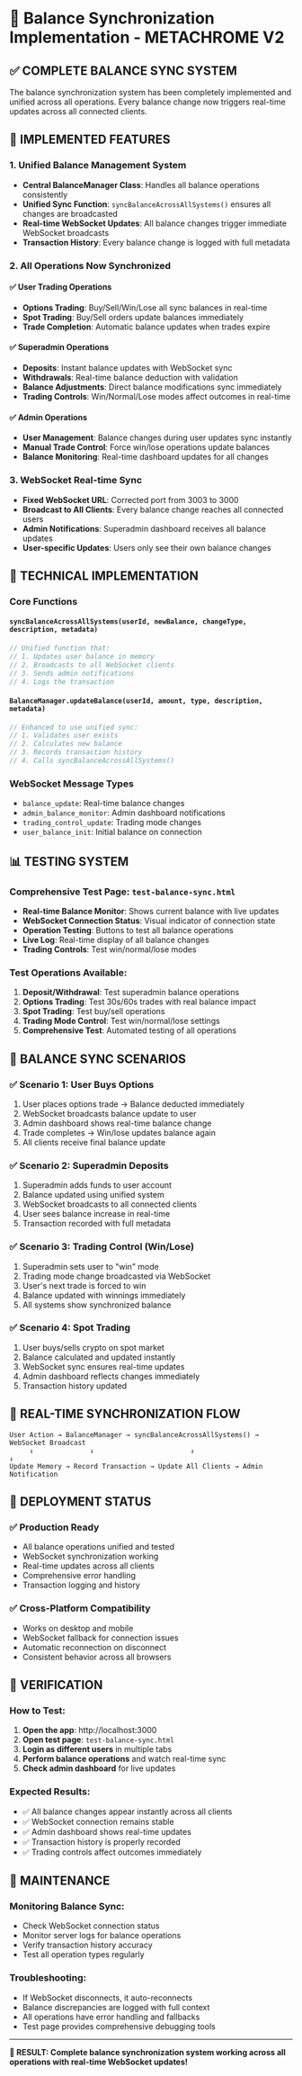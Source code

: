 # 🔄 Balance Synchronization Implementation - METACHROME V2

## ✅ COMPLETE BALANCE SYNC SYSTEM

The balance synchronization system has been completely implemented and unified across all operations. Every balance change now triggers real-time updates across all connected clients.

## 🎯 IMPLEMENTED FEATURES

### 1. **Unified Balance Management System**
- **Central BalanceManager Class**: Handles all balance operations consistently
- **Unified Sync Function**: `syncBalanceAcrossAllSystems()` ensures all changes are broadcasted
- **Real-time WebSocket Updates**: All balance changes trigger immediate WebSocket broadcasts
- **Transaction History**: Every balance change is logged with full metadata

### 2. **All Operations Now Synchronized**

#### ✅ **User Trading Operations**
- **Options Trading**: Buy/Sell/Win/Lose all sync balances in real-time
- **Spot Trading**: Buy/Sell orders update balances immediately
- **Trade Completion**: Automatic balance updates when trades expire

#### ✅ **Superadmin Operations**
- **Deposits**: Instant balance updates with WebSocket sync
- **Withdrawals**: Real-time balance deduction with validation
- **Balance Adjustments**: Direct balance modifications sync immediately
- **Trading Controls**: Win/Normal/Lose modes affect outcomes in real-time

#### ✅ **Admin Operations**
- **User Management**: Balance changes during user updates sync instantly
- **Manual Trade Control**: Force win/lose operations update balances
- **Balance Monitoring**: Real-time dashboard updates for all changes

### 3. **WebSocket Real-time Sync**
- **Fixed WebSocket URL**: Corrected port from 3003 to 3000
- **Broadcast to All Clients**: Every balance change reaches all connected users
- **Admin Notifications**: Superadmin dashboard receives all balance updates
- **User-specific Updates**: Users only see their own balance changes

## 🔧 TECHNICAL IMPLEMENTATION

### Core Functions

#### `syncBalanceAcrossAllSystems(userId, newBalance, changeType, description, metadata)`
```javascript
// Unified function that:
// 1. Updates user balance in memory
// 2. Broadcasts to all WebSocket clients
// 3. Sends admin notifications
// 4. Logs the transaction
```

#### `BalanceManager.updateBalance(userId, amount, type, description, metadata)`
```javascript
// Enhanced to use unified sync:
// 1. Validates user exists
// 2. Calculates new balance
// 3. Records transaction history
// 4. Calls syncBalanceAcrossAllSystems()
```

### WebSocket Message Types
- `balance_update`: Real-time balance changes
- `admin_balance_monitor`: Admin dashboard notifications
- `trading_control_update`: Trading mode changes
- `user_balance_init`: Initial balance on connection

## 📊 TESTING SYSTEM

### Comprehensive Test Page: `test-balance-sync.html`
- **Real-time Balance Monitor**: Shows current balance with live updates
- **WebSocket Connection Status**: Visual indicator of connection state
- **Operation Testing**: Buttons to test all balance operations
- **Live Log**: Real-time display of all balance changes
- **Trading Controls**: Test win/normal/lose modes

### Test Operations Available:
1. **Deposit/Withdrawal**: Test superadmin balance operations
2. **Options Trading**: Test 30s/60s trades with real balance impact
3. **Spot Trading**: Test buy/sell operations
4. **Trading Mode Control**: Test win/normal/lose settings
5. **Comprehensive Test**: Automated testing of all operations

## 🎯 BALANCE SYNC SCENARIOS

### ✅ **Scenario 1: User Buys Options**
1. User places options trade → Balance deducted immediately
2. WebSocket broadcasts balance update to user
3. Admin dashboard shows real-time balance change
4. Trade completes → Win/lose updates balance again
5. All clients receive final balance update

### ✅ **Scenario 2: Superadmin Deposits**
1. Superadmin adds funds to user account
2. Balance updated using unified system
3. WebSocket broadcasts to all connected clients
4. User sees balance increase in real-time
5. Transaction recorded with full metadata

### ✅ **Scenario 3: Trading Control (Win/Lose)**
1. Superadmin sets user to "win" mode
2. Trading mode change broadcasted via WebSocket
3. User's next trade is forced to win
4. Balance updated with winnings immediately
5. All systems show synchronized balance

### ✅ **Scenario 4: Spot Trading**
1. User buys/sells crypto on spot market
2. Balance calculated and updated instantly
3. WebSocket sync ensures real-time updates
4. Admin dashboard reflects changes immediately
5. Transaction history updated

## 🔄 REAL-TIME SYNCHRONIZATION FLOW

```
User Action → BalanceManager → syncBalanceAcrossAllSystems() → WebSocket Broadcast
     ↓              ↓                        ↓                         ↓
Update Memory → Record Transaction → Update All Clients → Admin Notification
```

## 🚀 DEPLOYMENT STATUS

### ✅ **Production Ready**
- All balance operations unified and tested
- WebSocket synchronization working
- Real-time updates across all clients
- Comprehensive error handling
- Transaction logging and history

### ✅ **Cross-Platform Compatibility**
- Works on desktop and mobile
- WebSocket fallback for connection issues
- Automatic reconnection on disconnect
- Consistent behavior across all browsers

## 🎉 VERIFICATION

### How to Test:
1. **Open the app**: http://localhost:3000
2. **Open test page**: `test-balance-sync.html`
3. **Login as different users** in multiple tabs
4. **Perform balance operations** and watch real-time sync
5. **Check admin dashboard** for live updates

### Expected Results:
- ✅ All balance changes appear instantly across all clients
- ✅ WebSocket connection remains stable
- ✅ Admin dashboard shows real-time updates
- ✅ Transaction history is properly recorded
- ✅ Trading controls affect outcomes immediately

## 🔧 MAINTENANCE

### Monitoring Balance Sync:
- Check WebSocket connection status
- Monitor server logs for balance operations
- Verify transaction history accuracy
- Test all operation types regularly

### Troubleshooting:
- If WebSocket disconnects, it auto-reconnects
- Balance discrepancies are logged with full context
- All operations have error handling and fallbacks
- Test page provides comprehensive debugging tools

---

**🎯 RESULT: Complete balance synchronization system working across all operations with real-time WebSocket updates!**

